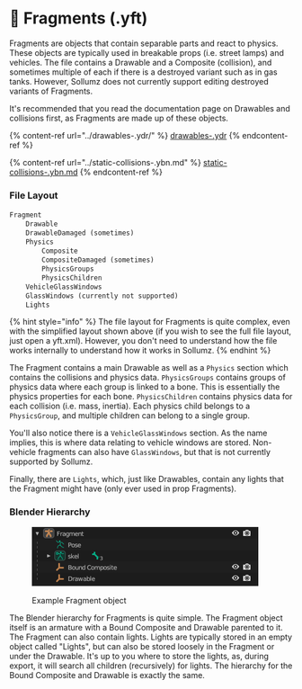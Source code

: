 # 🚙 Fragments (.yft)

Fragments are objects that contain separable parts and react to physics. These objects are typically used in breakable props (i.e. street lamps) and vehicles. The file contains a Drawable and a Composite (collision), and sometimes multiple of each if there is a destroyed variant such as in gas tanks. However, Sollumz does not currently support editing destroyed variants of Fragments.



It's recommended that you read the documentation page on Drawables and collisions first, as Fragments are made up of these objects.

{% content-ref url="../drawables-.ydr/" %}
[drawables-.ydr](../drawables-.ydr/)
{% endcontent-ref %}

{% content-ref url="../static-collisions-.ybn.md" %}
[static-collisions-.ybn.md](../static-collisions-.ybn.md)
{% endcontent-ref %}

### File Layout

```
Fragment
    Drawable
    DrawableDamaged (sometimes)
    Physics
        Composite
        CompositeDamaged (sometimes)
        PhysicsGroups
        PhysicsChildren
    VehicleGlassWindows
    GlassWindows (currently not supported)
    Lights
```

{% hint style="info" %}
The file layout for Fragments is quite complex, even with the simplified layout shown above (if you wish to see the full file layout, just open a yft.xml). However, you don't need to understand how the file works internally to understand how it works in Sollumz.
{% endhint %}

The Fragment contains a main Drawable as well as a `Physics` section which contains the collisions and physics data. `PhysicsGroups` contains groups of physics data where each group is linked to a bone. This is essentially the physics properties for each bone. `PhysicsChildren` contains physics data for each collision (i.e. mass, inertia). Each physics child belongs to a `PhysicsGroup`, and multiple children can belong to a single group.

You'll also notice there is a `VehicleGlassWindows` section. As the name implies, this is where data relating to vehicle windows are stored. Non-vehicle fragments can also have `GlassWindows`, but that is not currently supported by Sollumz.

Finally, there are `Lights`, which, just like Drawables, contain any lights that the Fragment might have (only ever used in prop Fragments).

### Blender Hierarchy

<div align="left">

<figure><img src="../../.gitbook/assets/image.png" alt=""><figcaption><p>Example Fragment object</p></figcaption></figure>

</div>

The Blender hierarchy for Fragments is quite simple. The Fragment object itself is an armature with a Bound Composite and Drawable parented to it. The Fragment can also contain lights. Lights are typically stored in an empty object called "Lights", but can also be stored loosely in the Fragment or under the Drawable. It's up to you where to store the lights, as, during export, it will search all children (recursively) for lights. The hierarchy for the Bound Composite and Drawable is exactly the same.
